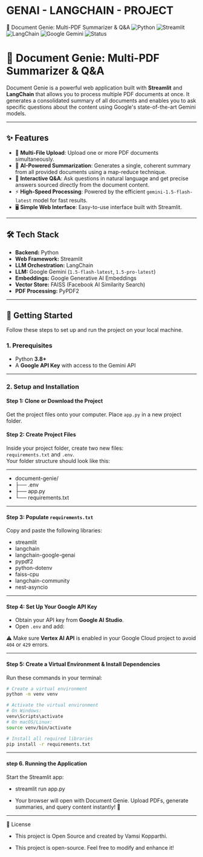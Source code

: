 # GENAI - LANGCHAIN - PROJECT
🧞 Document Genie: Multi-PDF Summarizer &amp; Q&amp;A
![Python](https://img.shields.io/badge/Python-3.8+-blue.svg)
![Streamlit](https://img.shields.io/badge/Streamlit-Enabled-brightgreen.svg)
![LangChain](https://img.shields.io/badge/LangChain-Orchestration-orange.svg)
![Google Gemini](https://img.shields.io/badge/Google-Gemini%20LLM-red.svg)
![Status](https://img.shields.io/badge/Open%20Source-Yes-purple.svg)
# 🧞 Document Genie: Multi-PDF Summarizer & Q&A

Document Genie is a powerful web application built with **Streamlit** and **LangChain** that allows you to process multiple PDF documents at once. It generates a consolidated summary of all documents and enables you to ask specific questions about the content using Google's state-of-the-art Gemini models.

---

## ✨ Features

- 📂 **Multi-File Upload**: Upload one or more PDF documents simultaneously.  
- 🤖 **AI-Powered Summarization**: Generates a single, coherent summary from all provided documents using a map-reduce technique.  
- 💬 **Interactive Q&A**: Ask questions in natural language and get precise answers sourced directly from the document content.  
- ⚡ **High-Speed Processing**: Powered by the efficient `gemini-1.5-flash-latest` model for fast results.  
- 🖥️ **Simple Web Interface**: Easy-to-use interface built with Streamlit.  

---

## 🛠️ Tech Stack

- **Backend:** Python  
- **Web Framework:** Streamlit  
- **LLM Orchestration:** LangChain  
- **LLM:** Google Gemini (`1.5-flash-latest`, `1.5-pro-latest`)  
- **Embeddings:** Google Generative AI Embeddings  
- **Vector Store:** FAISS (Facebook AI Similarity Search)  
- **PDF Processing:** PyPDF2  

---

## 🚀 Getting Started

Follow these steps to set up and run the project on your local machine.  

### 1. Prerequisites
- Python **3.8+**  
- A **Google API Key** with access to the Gemini API  

---

### 2. Setup and Installation

#### Step 1: Clone or Download the Project
Get the project files onto your computer. Place `app.py` in a new project folder.

#### Step 2: Create Project Files
Inside your project folder, create two new files:  
`requirements.txt` and `.env`.  
Your folder structure should look like this:

---
- document-genie/
- ├── .env
- ├── app.py
- └── requirements.txt


---

#### Step 3: Populate `requirements.txt`
Copy and paste the following libraries:

- streamlit
- langchain
- langchain-google-genai
- pypdf2
- python-dotenv
- faiss-cpu
- langchain-community
- nest-asyncio

---

#### Step 4: Set Up Your Google API Key
- Obtain your API key from **Google AI Studio**.  
- Open `.env` and add:


⚠️ Make sure **Vertex AI API** is enabled in your Google Cloud project to avoid `404` or `429` errors.  


---

#### Step 5: Create a Virtual Environment & Install Dependencies
Run these commands in your terminal:

```bash
# Create a virtual environment
python -m venv venv

# Activate the virtual environment
# On Windows:
venv\Scripts\activate
# On macOS/Linux:
source venv/bin/activate

# Install all required libraries
pip install -r requirements.txt
```
---

#### step 6. Running the Application

Start the Streamlit app:

- streamlit run app.py


-  Your browser will open with Document Genie. Upload PDFs, generate summaries, and query content instantly! 🚀
---

📜 License

- This project is Open Source and created by Vamsi Kopparthi.

- This project is open-source. Feel free to modify and enhance it!
